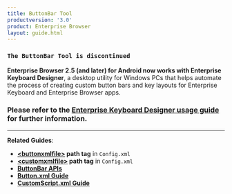 ```yaml
---
title: ButtonBar Tool 
productversion: '3.0'
product: Enterprise Browser
layout: guide.html
---
```


### `The ButtonBar Tool is discontinued`

**Enterprise Browser 2.5 (and later) for Android now works with Enterprise Keyboard Designer**, a desktop utility for Windows PCs that helps automate the process of creating custom button bars and key layouts for Enterprise Keyboard and Enterprise Browser apps. 

### Please refer to the [Enterprise Keyboard Designer usage guide](/ekd) for further information. 

-----

**Related Guides**:

* **[&lt;buttonxmlfile&gt;](../configreference/#buttonxmlfile) path tag** in `Config.xml`
* **[&lt;customxmlfile&gt;](../configreference/#customxmlfile)  path tag** in `Config.xml`
* **[ButtonBar APIs](../../api/re2x/ButtonBar)** 
* **[Button.xml Guide]()**
* **[CustomScript.xml Guide]()**


